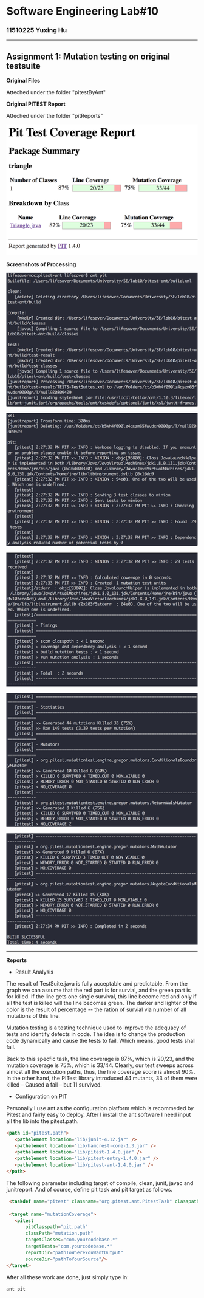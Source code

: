 # Software Engineering Lab#10

### 11510225 Yuxing Hu

---

## Assignment 1: Mutation testing on original testsuite

**Original Files**

Atteched under the folder "pitestByAnt"

**Original PITEST Report**

Atteched under the folder "pitReports"

![](0.png)

**Screenshots of Processing**

![](1.png)

![](2.png)

![](3.png)

![](4.png)

![](5.png)

---

**Reports**

* Result Analysis

 The result of TestSuite.java is fully acceptable and 
 predictable. From the graph we can assume that the red
 part is for survial, and the green part is for killed.
 If the line gets one single survival, this line become
 red and only if all the test is killed will the line
 becomes green. The darker and lighter of the color is
 the result of percentage -- the ration of survial via
 number of all mutations of this line.

 Mutation testing is a testing technique used to improve
 the adequacy of tests and identify defects in code.
 The idea is to change the production code dynamically 
 and cause the tests to fail. Which means, good tests 
 shall fail.

 Back to this specfic task, the line coverage is 87%,
 which is 20/23, and the mutation coverage is 75%, which
 is 33/44. Clearly, our test sweeps across almost all the 
 execution paths, thus, the line coverage score is 
 almost 90%. In the other hand, the PITest library 
 introduced 44 mutants, 33 of them were killed – 
 Caused a fail – but 11 survived.

* Configuration on PIT

 Personally I use ant as the configuration platform which
 is recommeded by Pitest and fairly easy to deploy.
 After I install the ant software I need input all the lib
 into the pitest.path.

 ```html
 <path id="pitest.path">
    <pathelement location="lib/junit-4.12.jar" />
    <pathelement location="lib/hamcrest-core-1.3.jar" />
    <pathelement location="lib/pitest-1.4.0.jar" />
    <pathelement location="lib/pitest-entry-1.4.0.jar" />
    <pathelement location="lib/pitest-ant-1.4.0.jar" />
 </path>
 ```
 
 The following parameter including target of compile,
 clean, junit, javac and junitreport. And of course, define
 pit task and pit target as follows.

 ```html
  <taskdef name="pitest" classname="org.pitest.ant.PitestTask" classpathref="pit.path" />

  <target name="mutationCoverage">
    <pitest
        pitClasspath="pit.path"
        classPath="mutation.path"
        targetClasses="com.yourcodebase.*"
        targetTests="com.yourcodebase.*"
        reportDir="pathToWhereYouWantOutput"
        sourceDir="pathToYourSource"/>
 </target>
 ```

 After all these
 work are done, just simply type in:

 ```bash
 ant pit
 ```

 
